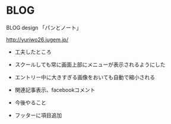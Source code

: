 BLOG
====

 BLOG design 「パンとノート」

http://yuriwo26.jugem.jp/

* 工夫したところ
 * スクールしても常に画面上部にメニューが表示されるようにした 
 * エントリー中に大きすぎる画像をおいても自動で縮小される
 * 関連記事表示、facebookコメント

* 今後やること
 * フッターに項目追加
